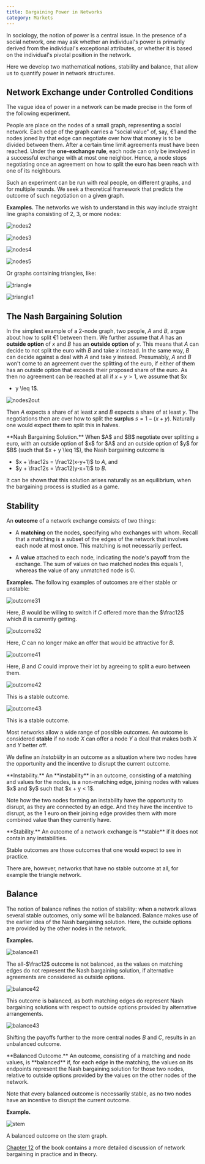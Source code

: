 ```yaml
---
title: Bargaining Power in Networks
category: Markets
---
```


In sociology, the notion of power is a central issue.
In the presence of a social network, one may ask
whether an individual's power is primarily
derived from the individual's exceptional attributes,
or whether it is based on the individual's pivotal
position in the network.

Here we develop two mathematical notions, stability
and balance, that allow us to
quantify power in network structures.

## Network Exchange under Controlled Conditions

The vague idea of power in a network can be made precise in
the form of the following experiment.

People are place on the nodes of a small graph, representing a social
network.  Each edge of the graph carries a "social value" of, say,
&euro;1 and the nodes joned by that edge can negotiate over how that
money is to be divided between them.
After a certain time limit agreements must have been reached.
Under the **one-exchange rule**, each node can only  be involved in
a successful exchange with at most one neighbor.
Hence, a node stops negotiating once an agreement on
how to split the euro has been reach with one of its neighbours.

Such an experiment can be run with real people, on different
graphs, and for multiple rounds.  We seek a theoretical framework
that predicts the outcome of such negotiation on a given graph.

**Examples.**
The networks we wish to understand in this way include
straight line graphs consisting of $2$, $3$, or more nodes:

![nodes2]

![nodes3]

![nodes4]

![nodes5]

Or graphs containing triangles, like:

![triangle]

![triangle1]

## The Nash Bargaining Solution

In the simplest example of a $2$-node graph, two people, $A$ and $B$,
argue about how to split &euro;1 between them.  We further assume that
$A$ has an **outside option** of $x$ and $B$ has an **outside option** of
$y$.  This means that $A$ can decide to not split the euro with $B$
and take $x$ instead.  In the same way, $B$ can decide against a deal
with $A$ and take $y$ instead.  Presumably, $A$ and $B$ won't come to
an agreement over the splitting of the euro, if either of them has an
outside option that exceeds their proposed share of the euro.  As then
no agreement can be reached at all if $x + y > 1$, we assume that $x
+ y \leq 1$.

![nodes2out]

Then $A$ expects a share of at least $x$
and $B$ expects a share of at least $y$.
The negotiations then are over how to split the
**surplus** $s = 1 - (x + y)$.
Naturally one would expect them to split this in halves.

<div class="note" markdown="1">
**Nash Bargaining Solution.**
When $A$ and $B$ negotiate over splitting a euro,
with an outside option of $x$ for $A$ and an outside option
of $y$ for $B$ (such that $x + y \leq 1$),
the Nash bargaining outcome is

* $x + \frac12s = \frac12(x-y+1)$ to $A$, and
* $y + \frac12s = \frac12(y-x+1)$ to $B$.
</div>

It can be shown that this solution arises
naturally as an equilibrium, when the bargaining process
is studied as a game.

## Stability

An **outcome** of a network exchange consists of two things:

* A **matching** on the nodes, specifying who exchanges with whom.
Recall that a matching is a subset of the edges of the network that
involves each node at most once.  This matching is not necessarily
perfect.

* A **value** attached to each node, indicating
the node's payoff from the exchange.
The sum of values on two matched nodes this equals $1$,
whereas the value of any unmatched node is $0$.

**Examples.**  The following examples of outcomes are
either stable or unstable:

![outcome31]

Here, $B$ would be willing to switch if $C$ offered more than the $\frac12$
which $B$ is currently getting.

![outcome32]

Here, $C$ can no longer make an offer that would be attractive for $B$.

![outcome41]

Here, $B$ and $C$ could improve their lot by
agreeing to split a euro between them.

![outcome42]

This is a stable outcome.

![outcome43]

This is a stable outcome.

Most networks allow a wide range of possible outcomes.
An outcome is considered **stable**
if no node $X$ can offer a node $Y$  a deal that makes both
$X$ and $Y$ better off.

We define an _instability_ in an outcome
as a situation where two nodes have the opportunity
and the incentive to disrupt the current outcome.

<div class="note" markdown="1">
**Instability.**
An **instability** in an outcome, consisting of
a matching and values for the nodes,
is a non-matching edge, joining nodes with values
$x$ and $y$ such that $x + y < 1$.
</div>

Note how the two nodes forming an instability
have the opportunity to disrupt, as they are connected by an edge.
And they have the incentive to disrupt, as the 1 euro on
their joining edge provides them with more combined value than
they currently have.

<div class="note" markdown="1">
**Stability.**
An outcome of a network exchange is **stable** if
it does not contain any instabilities.
</div>

Stable outcomes are those outcomes that one would expect to see in practice.

There are, however, networks that have no stable outcome at all,
for example the triangle network.

## Balance

The notion of balance refines the notion of stability:
when a network allows several stable outcomes,
only some will be balanced.  Balance makes use of
the earlier idea of the Nash bargaining solution.
Here, the outside options are provided by the
other nodes in the network.

**Examples.**

![balance41]

The all-$\frac12$ outcome is not balanced,
as the values on matching edges do not represent
the Nash bargaining solution, if alternative
agreements are considered as outside options.

![balance42]

This outcome is balanced, as both matching edges
do represent Nash bargaining solutions with respect
to outside options provided by alternative arrangements.

![balance43]

Shifting the payoffs further to the more central nodes $B$ and $C$,
results in an unbalanced outcome.

<div class="note" markdown="1">
**Balanced Outcome.**
An outcome, consisting of
a matching and node values,
is **balanced** if, for each edge
in the matching, the values on its endpoints
represent the Nash bargaining solution
for those two nodes, relative to
outside options provided by 
the values on the other nodes
of the network.
</div>

Note that every balanced outcome is necessarily stable,
as no two nodes have an incentive to disrupt
the current outcome.

**Example.**

![stem]

A balanced outcome on the stem graph.

[Chapter 12] of the book contains a more detailed
discussion of network bargaining in practice and in theory.

[nodes2]: /images/nodes2.png
[nodes3]: /images/nodes3.png
[nodes4]: /images/nodes4.png
[nodes5]: /images/nodes5.png
[triangle]: /images/triangle.png
[triangle1]: /images/triangle1.png
[nodes2out]: /images/nodes2out.png
[outcome31]: /images/outcome31.png
[outcome32]: /images/outcome32.png
[outcome41]: /images/outcome41.png
[outcome42]: /images/outcome42.png
[outcome43]: /images/outcome43.png
[balance41]: /images/balance41.png
[balance42]: /images/balance42.png
[balance43]: /images/balance43.png
[stem]: /images/stem.png
[Chapter 12]: https://www.cs.cornell.edu/home/kleinber/networks-book/networks-book-ch12.pdf
